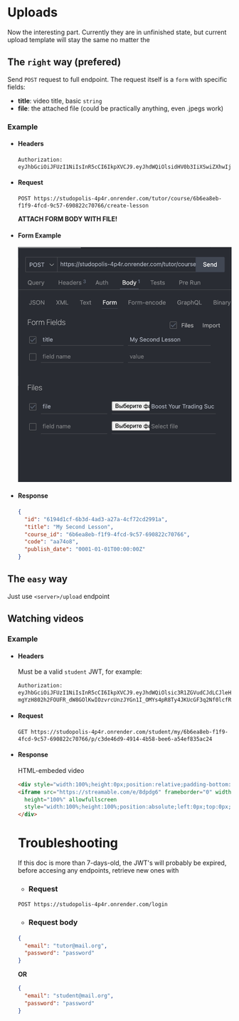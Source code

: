 # Uploads

Now the interesting part. Currently they are in unfinished state, but current upload template will stay the same no matter the 

## The `right` way (prefered)
Send `POST` request to full endpoint.
The request itself is a `form` with specific fields:
- **title**: video title, basic `string`
- **file**: the attached file (could be practically anything, even .jpegs work)

### Example
- #### Headers
  ```
  Authorization: eyJhbGciOiJFUzI1NiIsInR5cCI6IkpXVCJ9.eyJhdWQiOlsidHV0b3IiXSwiZXhwIjoxNjk5ODcyOTE4LCJpYXQiOjE2OTkyNjgxMTgsImlzcyI6IlN0dWRvcG9saXMiLCJ1c2VyIjp7ImlkIjoiMjYxZjE3MDQtMzkzYi00MzJmLWJjNDAtMjM3ZTY1MjgxY2YwIiwiZW1haWwiOiJ0dXRvcjFAbWFpbC5vcmciLCJyb2xlIjoidHV0b3IifX0.4G3IXvzSpRYhKHKzrLz7cbe7I93OQVuHwU5LK5HIAQ4bQ0OgiBM9NUsC2Jpg0qWOnp2PQfSSdSS8ayFlYerDiw
  ```
- #### Request 
  
    ```
    POST https://studopolis-4p4r.onrender.com/tutor/course/6b6ea8eb-f1f9-4fcd-9c57-690822c70766/create-lesson
    ```
    **ATTACH FORM BODY WITH FILE!**
- #### Form Example
    ![form example](./pics/form-example.png)
- #### Response
    ```json
    {
      "id": "6194d1cf-6b3d-4ad3-a27a-4cf72cd2991a",
      "title": "My Second Lesson",
      "course_id": "6b6ea8eb-f1f9-4fcd-9c57-690822c70766",
      "code": "aa74o8",
      "publish_date": "0001-01-01T00:00:00Z"
    }
    ```

## The `easy` way
Just use `<server>/upload` endpoint

## Watching videos

### Example
- #### Headers
  Must be a valid `student` JWT, for example:
    ```
    Authorization: eyJhbGciOiJFUzI1NiIsInR5cCI6IkpXVCJ9.eyJhdWQiOlsic3R1ZGVudCJdLCJleHAiOjE2OTk4NzM2NzMsImlhdCI6MTY5OTI2ODg3MywiaXNzIjoiU3R1ZG9wb2xpcyIsInVzZXIiOnsiaWQiOiI3YjliYTc2MS02MTFiLTQzNGUtYmU5NS0xMTMwYzg0N2NmNjAiLCJlbWFpbCI6InN0dWRlbnRAbWFpbC5vcmciLCJyb2xlIjoic3R1ZGVudCJ9fQ.-mgYzH802h2FOUFR_dW8GOlKwIOzvrcUnzJYGn1I_OMYs4pR8Ty4JKUcGF3q2Nf0lcfRofkVoh6Es1TsllxlaQ
  ```

- #### Request 

  ```
  GET https://studopolis-4p4r.onrender.com/student/my/6b6ea8eb-f1f9-4fcd-9c57-690822c70766/p/c3de46d9-4914-4b58-bee6-a54ef835ac24
  ```

- #### Response
  HTML-embeded video
  ```html
  <div style="width:100%;height:0px;position:relative;padding-bottom:177.778%;">
  <iframe src="https://streamable.com/e/8dpdg6" frameborder="0" width="100%"
    height="100%" allowfullscreen
    style="width:100%;height:100%;position:absolute;left:0px;top:0px;overflow:hidden;"></iframe>
  </div>
  ```

  # Troubleshooting

  If this doc is more than 7-days-old, the JWT's will probably be expired, before accesing any endpoints, retrieve new ones with

  - ### Request
  ```
  POST https://studopolis-4p4r.onrender.com/login
  ```
  - ### Request body
  ```json
  {
    "email": "tutor@mail.org",
    "password": "password"
  }
  ```
  **OR**
  ```json
  {
    "email": "student@mail.org",
    "password": "password"
  }
  ```